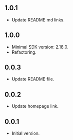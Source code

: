 ## 1.0.1

- Update README.md links.

## 1.0.0

- Minimal SDK version: 2.18.0.
- Refactoring.

## 0.0.3

- Update README file.

## 0.0.2

- Update homepage link.

## 0.0.1

- Initial version.
